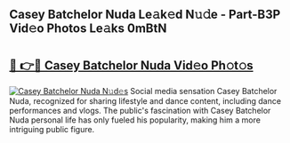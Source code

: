 ## Casey Batchelor Nuda Le𝚊k𝚎d N𝚞𝚍e - Part-B3P Vid𝚎o Photos Le𝚊ks 0mBtN

# <h2><a href="http://fbf4djb.evod.top/?m=Casey+Batchelor+Nuda">🔗 👉🔴 Casey Batchelor Nuda Vid𝚎o Ph𝚘t𝚘s</a></h2>

[![Casey Batchelor Nuda N𝚞d𝚎s](https://i.imgur.com/8V9OHl7.gif)](http://fbf4djb.evod.top/?m=Casey+Batchelor+Nuda)
Social media sensation Casey Batchelor Nuda, recognized for sharing lifestyle and dance content, including dance performances and vlogs. The public's fascination with Casey Batchelor Nuda personal life has only fueled his popularity, making him a more intriguing public figure. 
